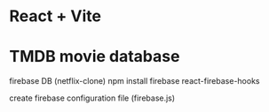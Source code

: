 # React + Vite
# TMDB movie database

firebase DB (netflix-clone)
npm install firebase react-firebase-hooks

create firebase configuration file (firebase.js)

